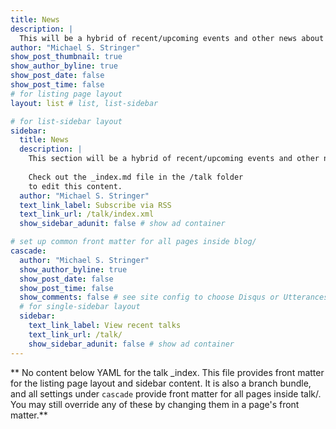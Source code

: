 ```yaml
---
title: News
description: |
  This will be a hybrid of recent/upcoming events and other news about my research/things that spark my interest.
author: "Michael S. Stringer"
show_post_thumbnail: true
show_author_byline: true
show_post_date: false
show_post_time: false
# for listing page layout
layout: list # list, list-sidebar

# for list-sidebar layout
sidebar: 
  title: News
  description: |
    This section will be a hybrid of recent/upcoming events and other news about my research/things that spark my interest. If you would like regular updated when there are new posts feel free to subscribe via RSS through the below link.
    
    Check out the _index.md file in the /talk folder 
    to edit this content. 
  author: "Michael S. Stringer"
  text_link_label: Subscribe via RSS
  text_link_url: /talk/index.xml
  show_sidebar_adunit: false # show ad container

# set up common front matter for all pages inside blog/
cascade:
  author: "Michael S. Stringer"
  show_author_byline: true
  show_post_date: false
  show_post_time: false
  show_comments: false # see site config to choose Disqus or Utterances
  # for single-sidebar layout
  sidebar:
    text_link_label: View recent talks
    text_link_url: /talk/
    show_sidebar_adunit: false # show ad container
---
```


** No content below YAML for the talk _index. This file provides front matter for the listing page layout and sidebar content. It is also a branch bundle, and all settings under `cascade` provide front matter for all pages inside talk/. You may still override any of these by changing them in a page's front matter.**

